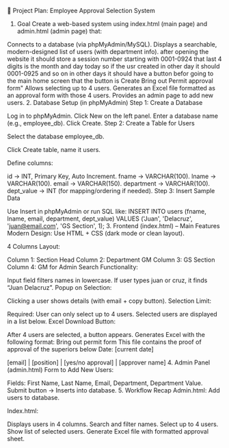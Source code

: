 📝 Project Plan: Employee Approval Selection System
1. Goal
Create a web-based system using index.html (main page) and admin.html (admin page) that:

Connects to a database (via phpMyAdmin/MySQL).
Displays a searchable, modern-designed list of users (with department info).
after opening the website it should store a session number starting with 0001-0924 that last 4 digits is the month and day today so if the usr created in other day it should 0001-0925 and so on in other days
it should have a button befor going to the main home screen that the button is Create Bring out Permit approval form"
Allows selecting up to 4 users.
Generates an Excel file formatted as an approval form with those 4 users.
Provides an admin page to add new users.
2. Database Setup (in phpMyAdmin)
Step 1: Create a Database

Log in to phpMyAdmin.
Click New on the left panel.
Enter a database name (e.g., employee_db).
Click Create.
Step 2: Create a Table for Users

Select the database employee_db.

Click Create table, name it users.

Define columns:

id → INT, Primary Key, Auto Increment.
fname → VARCHAR(100).
lname → VARCHAR(100).
email → VARCHAR(150).
department → VARCHAR(100).
dept_value → INT (for mapping/ordering if needed).
Step 3: Insert Sample Data

Use Insert in phpMyAdmin or run SQL like:
INSERT INTO users (fname, lname, email, department, dept_value)
VALUES ('Juan', 'Delacruz', 'juan@email.com', 'GS Section', 1);
3. Frontend (index.html) – Main Features
Modern Design: Use HTML + CSS (dark mode or clean layout).

4 Columns Layout:

Column 1: Section Head
Column 2: Department GM
Column 3: GS Section
Column 4: GM for Admin
Search Functionality:

Input field filters names in lowercase.
If user types juan or cruz, it finds “Juan Delacruz”.
Popup on Selection:

Clicking a user shows details (with email + copy button).
Selection Limit:

Required: User can only select up to 4 users.
Selected users are displayed in a list below.
Excel Download Button:

After 4 users are selected, a button appears.
Generates Excel with the following format:
Bring out permit form
This file contains the proof of approval of the superiors below
Date: [current date]

[email] | [position] | [yes/no approval] | [approver name]
4. Admin Panel (admin.html)
Form to Add New Users:

Fields: First Name, Last Name, Email, Department, Department Value.
Submit button → Inserts into database.
5. Workflow Recap
Admin.html: Add users to database.

Index.html:

Displays users in 4 columns.
Search and filter names.
Select up to 4 users.
Show list of selected users.
Generate Excel file with formatted approval sheet.
